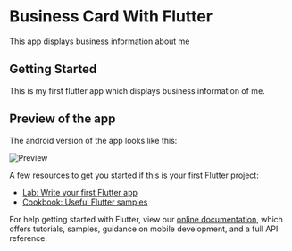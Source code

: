 # Business Card With Flutter

This app displays business information about me

## Getting Started

This is my first flutter app which displays business information of me.

## Preview of the app

The android version of the app looks like this:

![Preview](https://user-images.githubusercontent.com/71809927/154599166-26d7606e-f4ef-41da-bd51-d9f70f0c7097.jpg)


A few resources to get you started if this is your first Flutter project:

- [Lab: Write your first Flutter app](https://flutter.dev/docs/get-started/codelab)
- [Cookbook: Useful Flutter samples](https://flutter.dev/docs/cookbook)

For help getting started with Flutter, view our
[online documentation](https://flutter.dev/docs), which offers tutorials,
samples, guidance on mobile development, and a full API reference.
